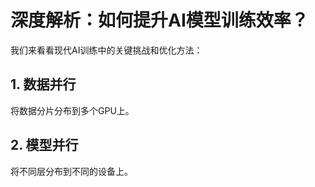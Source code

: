 # 深度解析：如何提升AI模型训练效率？

我们来看看现代AI训练中的关键挑战和优化方法：

## 1. 数据并行
将数据分片分布到多个GPU上。

## 2. 模型并行
将不同层分布到不同的设备上。

